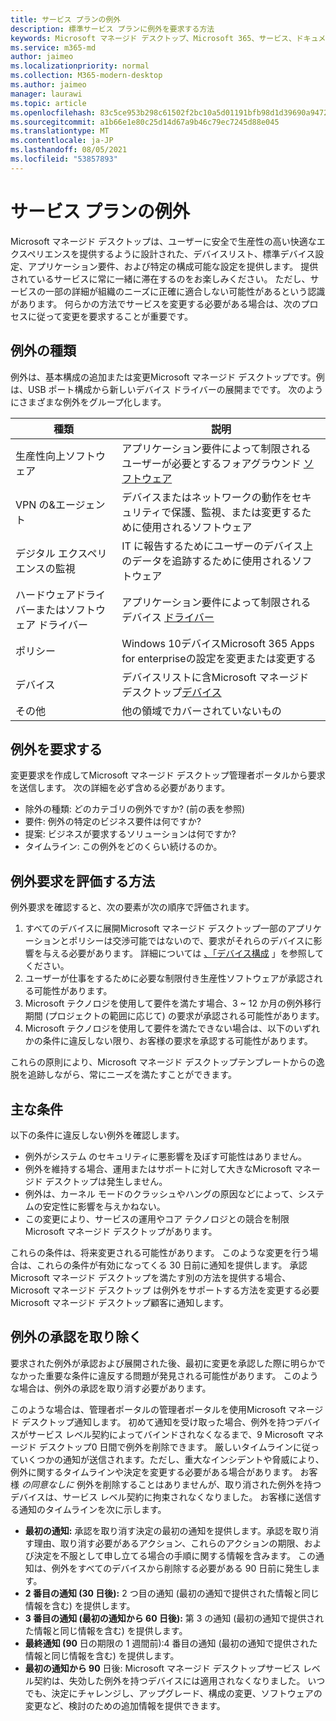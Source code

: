 ```yaml
---
title: サービス プランの例外
description: 標準サービス プランに例外を要求する方法
keywords: Microsoft マネージド デスクトップ、Microsoft 365、サービス、ドキュメント
ms.service: m365-md
author: jaimeo
ms.localizationpriority: normal
ms.collection: M365-modern-desktop
ms.author: jaimeo
manager: laurawi
ms.topic: article
ms.openlocfilehash: 83c5ce953b298c61502f2bc10a5d01191bfb98d1d39690a9472509058d8f37db
ms.sourcegitcommit: a1b66e1e80c25d14d67a9b46c79ec7245d88e045
ms.translationtype: MT
ms.contentlocale: ja-JP
ms.lasthandoff: 08/05/2021
ms.locfileid: "53857893"
---
```

# <a name="exceptions-to-the-service-plan"></a>サービス プランの例外

Microsoft マネージド デスクトップは、ユーザーに安全で生産性の高い[](device-policies.md)快適なエクスペリエンスを提供するように設計された、デバイスリスト[](../working-with-managed-desktop/config-setting-overview.md)、標準デバイス設定、アプリケーション要件、および特定の構成可能な設定を提供します。 提供されているサービスに常に一緒に滞在するのをお楽しみください。 ただし、サービスの一部の詳細が組織のニーズに正確に適合しない可能性があるという認識があります。 何らかの方法でサービスを変更する必要がある場合は、次のプロセスに従って変更を要求することが重要です。
 
## <a name="types-of-exceptions"></a>例外の種類

例外は、基本構成の追加または変更Microsoft マネージド デスクトップです。例は、USB ポート構成から新しいデバイス ドライバーの展開までです。 次のようにさまざまな例外をグループ化します。

|種類  |説明  |
|---------|---------|
|生産性向上ソフトウェア     |  アプリケーション要件によって制限されるユーザーが必要とするフォアグラウンド [ソフトウェア](mmd-app-requirements.md)       |
|VPN の&エージェント     |  デバイスまたはネットワークの動作をセキュリティで保護、監視、または変更するために使用されるソフトウェア       |
|デジタル エクスペリエンスの監視     |  IT に報告するためにユーザーのデバイス上のデータを追跡するために使用されるソフトウェア       |
|ハードウェアドライバーまたはソフトウェア ドライバー     |   アプリケーション要件によって制限されるデバイス [ドライバー](mmd-app-requirements.md)      |
|ポリシー     | Windows 10デバイスMicrosoft 365 Apps for enterpriseの設定を変更または変更する        |
|デバイス     | デバイスリストに含Microsoft マネージド デスクトップ[デバイス](device-list.md)        |
|その他     |  他の領域でカバーされていないもの       |
 
## <a name="request-an-exception"></a>例外を要求する

変更要求を作成してMicrosoft マネージド デスクトップ管理者ポータルから要求を送信します。 次の詳細を必ず含める必要があります。

- 除外の種類: どのカテゴリの例外ですか? (前の表を参照)
- 要件: 例外の特定のビジネス要件は何ですか?
- 提案: ビジネスが要求するソリューションは何ですか?
- タイムライン: この例外をどのくらい続けるのか。 

## <a name="how-we-assess-an-exception-request"></a>例外要求を評価する方法

例外要求を確認すると、次の要素が次の順序で評価されます。
 
1. すべてのデバイスに展開Microsoft マネージド デスクトップ一部のアプリケーションとポリシーは交渉可能ではないので、要求がそれらのデバイスに影響を与える必要があります。 詳細については [、「デバイス構成](device-policies.md) 」を参照してください。
2. ユーザーが仕事をするために必要な制限付き生産性ソフトウェアが承認される可能性があります。 
3. Microsoft テクノロジを使用して要件を満たす場合、3 ~ 12 か月の例外移行期間 (プロジェクトの範囲に応じて) の要求が承認される可能性があります。
4. Microsoft テクノロジを使用して要件を満たできない場合は、以下のいずれかの条件に違反しない限り、お客様の要求を承認する可能性があります。  

これらの原則により、Microsoft マネージド デスクトップテンプレートからの逸脱を追跡しながら、常にニーズを満たすことができます。 

## <a name="key-conditions"></a>主な条件

以下の条件に違反しない例外を確認します。

- 例外がシステム のセキュリティに悪影響を及ぼす可能性はありません。 
- 例外を維持する場合、運用またはサポートに対して大きなMicrosoft マネージド デスクトップは発生しません。
- 例外は、カーネル モードのクラッシュやハングの原因などによって、システムの安定性に影響を与えかねない。
- この変更により、サービスの運用やコア テクノロジとの競合を制限Microsoft マネージド デスクトップがあります。

これらの条件は、将来変更される可能性があります。 このような変更を行う場合は、これらの条件が有効になってくる 30 日前に通知を提供します。  承認Microsoft マネージド デスクトップを満たす別の方法を提供する場合、Microsoft マネージド デスクトップ は例外をサポートする方法を変更する必要Microsoft マネージド デスクトップ顧客に通知します。 

## <a name="revoking-approval-for-an-exception"></a>例外の承認を取り除く

要求された例外が承認および展開された後、最初に変更を承認した際に明らかでなかった重要な条件に違反する問題が発見される可能性があります。 このような場合は、例外の承認を取り消す必要があります。
 
このような場合は、管理者ポータルの管理者ポータルを使用Microsoft マネージド デスクトップ通知します。 初めて通知を受け取った場合、例外を持つデバイスがサービス レベル契約によってバインドされなくなるまで、9 Microsoft マネージド デスクトップ0 日間で例外を削除できます。 厳しいタイムラインに従っていくつかの通知が送信されます。ただし、重大なインシデントや脅威により、例外に関するタイムラインや決定を変更する必要がある場合があります。 お客様 *の同意なしに* 例外を削除することはありませんが、取り消された例外を持つデバイスは、サービス レベル契約に拘束されなくなりました。 お客様に送信する通知のタイムラインを次に示します。

- **最初の通知:** 承認を取り消す決定の最初の通知を提供します。承認を取り消す理由、取り消す必要があるアクション、これらのアクションの期限、および決定を不服として申し立てる場合の手順に関する情報を含みます。 この通知は、例外をすべてのデバイスから削除する必要がある 90 日前に発生します。 
- **2 番目の通知 (30 日後):** 2 つ目の通知 (最初の通知で提供された情報と同じ情報を含む) を提供します。 
- **3 番目の通知 (最初の通知から 60 日後):** 第 3 の通知 (最初の通知で提供された情報と同じ情報を含む) を提供します。 
- **最終通知 (90** 日の期限の 1 週間前):4 番目の通知 (最初の通知で提供された情報と同じ情報を含む) を提供します。
- **最初の通知から 90** 日後: Microsoft マネージド デスクトップサービス レベル契約は、失効した例外を持つデバイスには適用されなくなりました。 いつでも、決定にチャレンジし、アップグレード、構成の変更、ソフトウェアの変更など、検討のための追加情報を提供できます。 


